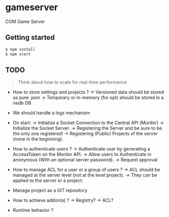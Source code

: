 # gameserver
CGM Game Server

## Getting started

```bash
$ npm install
$ npm start
```

## TODO

> Think about how to scale for real-time performance

- How to store settings and projects ?
 -> Versioned data should be stored as pure .json
 -> Temporary or in-memory (for opt) should be stored in a nedb DB

- We should handle a logs mechanism

- On start:
 -> Initialize a Socket Connection to the Central API (Mordor)
 -> Initialize the Socket Server.
 -> Registering the Server and be sure to be the only one registered!
 -> Registering (Public) Projects of the server (none in the beginning).

- How to authenticate users ?
 -> Authenticate user by generating a AccessToken on the Mordor API.
 -> Allow users to Authenticate in anonymous (With an optional server password).
 -> Request approval

- How to manage ACL for a user or a group of users ?
 -> ACL should be managed at the server level (not at the level project).
 -> They can be applied to the server or a project.

- Manage project as a GIT repository
- How to achieve addon(s) ?
 -> Registry?
 -> ACL?

- Runtime behavior ?
